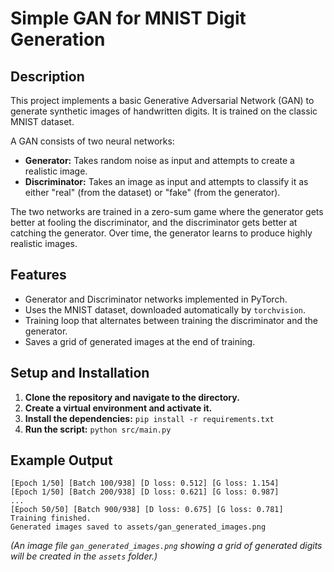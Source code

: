 # Simple GAN for MNIST Digit Generation

## Description
This project implements a basic Generative Adversarial Network (GAN) to generate synthetic images of handwritten digits. It is trained on the classic MNIST dataset.

A GAN consists of two neural networks:
-   **Generator:** Takes random noise as input and attempts to create a realistic image.
-   **Discriminator:** Takes an image as input and attempts to classify it as either "real" (from the dataset) or "fake" (from the generator).

The two networks are trained in a zero-sum game where the generator gets better at fooling the discriminator, and the discriminator gets better at catching the generator. Over time, the generator learns to produce highly realistic images.

## Features
-   Generator and Discriminator networks implemented in PyTorch.
-   Uses the MNIST dataset, downloaded automatically by `torchvision`.
-   Training loop that alternates between training the discriminator and the generator.
-   Saves a grid of generated images at the end of training.

## Setup and Installation

1.  **Clone the repository and navigate to the directory.**
2.  **Create a virtual environment and activate it.**
3.  **Install the dependencies:** `pip install -r requirements.txt`
4.  **Run the script:** `python src/main.py`

## Example Output
```
[Epoch 1/50] [Batch 100/938] [D loss: 0.512] [G loss: 1.154]
[Epoch 1/50] [Batch 200/938] [D loss: 0.621] [G loss: 0.987]
...
[Epoch 50/50] [Batch 900/938] [D loss: 0.675] [G loss: 0.781]
Training finished.
Generated images saved to assets/gan_generated_images.png
```
*(An image file `gan_generated_images.png` showing a grid of generated digits will be created in the `assets` folder.)*
